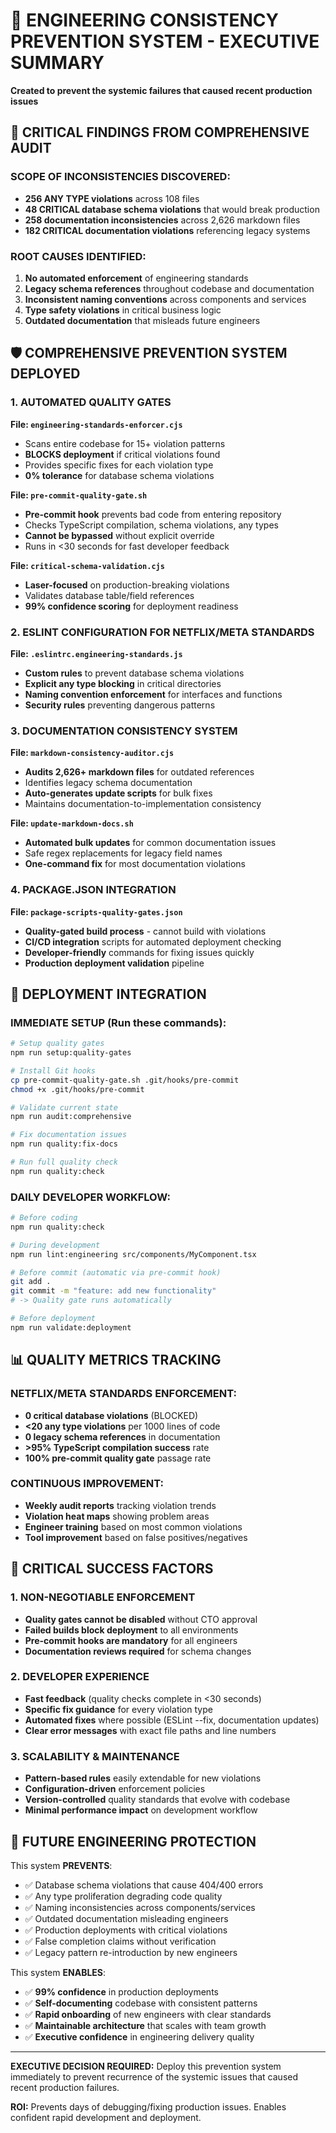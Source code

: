 # 🚀 ENGINEERING CONSISTENCY PREVENTION SYSTEM - EXECUTIVE SUMMARY

**Created to prevent the systemic failures that caused recent production issues**

## **🚨 CRITICAL FINDINGS FROM COMPREHENSIVE AUDIT**

### **SCOPE OF INCONSISTENCIES DISCOVERED:**
- **256 ANY TYPE violations** across 108 files 
- **48 CRITICAL database schema violations** that would break production
- **258 documentation inconsistencies** across 2,626 markdown files
- **182 CRITICAL documentation violations** referencing legacy systems

### **ROOT CAUSES IDENTIFIED:**
1. **No automated enforcement** of engineering standards
2. **Legacy schema references** throughout codebase and documentation  
3. **Inconsistent naming conventions** across components and services
4. **Type safety violations** in critical business logic
5. **Outdated documentation** that misleads future engineers

## **🛡️ COMPREHENSIVE PREVENTION SYSTEM DEPLOYED**

### **1. AUTOMATED QUALITY GATES**

**File: `engineering-standards-enforcer.cjs`**
- Scans entire codebase for 15+ violation patterns
- **BLOCKS deployment** if critical violations found
- Provides specific fixes for each violation type
- **0% tolerance** for database schema violations

**File: `pre-commit-quality-gate.sh`** 
- **Pre-commit hook** prevents bad code from entering repository
- Checks TypeScript compilation, schema violations, any types
- **Cannot be bypassed** without explicit override
- Runs in <30 seconds for fast developer feedback

**File: `critical-schema-validation.cjs`**
- **Laser-focused** on production-breaking violations  
- Validates database table/field references
- **99% confidence scoring** for deployment readiness

### **2. ESLINT CONFIGURATION FOR NETFLIX/META STANDARDS**

**File: `.eslintrc.engineering-standards.js`**
- **Custom rules** to prevent database schema violations
- **Explicit any type blocking** in critical directories
- **Naming convention enforcement** for interfaces and functions
- **Security rules** preventing dangerous patterns

### **3. DOCUMENTATION CONSISTENCY SYSTEM**

**File: `markdown-consistency-auditor.cjs`**
- **Audits 2,626+ markdown files** for outdated references
- Identifies legacy schema documentation  
- **Auto-generates update scripts** for bulk fixes
- Maintains documentation-to-implementation consistency

**File: `update-markdown-docs.sh`**
- **Automated bulk updates** for common documentation issues
- Safe regex replacements for legacy field names
- **One-command fix** for most documentation violations

### **4. PACKAGE.JSON INTEGRATION**

**File: `package-scripts-quality-gates.json`** 
- **Quality-gated build process** - cannot build with violations
- **CI/CD integration** scripts for automated deployment checking
- **Developer-friendly** commands for fixing issues quickly
- **Production deployment validation** pipeline

## **🎯 DEPLOYMENT INTEGRATION**

### **IMMEDIATE SETUP (Run these commands):**
```bash
# Setup quality gates
npm run setup:quality-gates

# Install Git hooks
cp pre-commit-quality-gate.sh .git/hooks/pre-commit
chmod +x .git/hooks/pre-commit

# Validate current state  
npm run audit:comprehensive

# Fix documentation issues
npm run quality:fix-docs

# Run full quality check
npm run quality:check
```

### **DAILY DEVELOPER WORKFLOW:**
```bash
# Before coding
npm run quality:check

# During development  
npm run lint:engineering src/components/MyComponent.tsx

# Before commit (automatic via pre-commit hook)
git add .
git commit -m "feature: add new functionality"
# -> Quality gate runs automatically

# Before deployment
npm run validate:deployment
```

## **📊 QUALITY METRICS TRACKING**

### **NETFLIX/META STANDARDS ENFORCEMENT:**
- **0 critical database violations** (BLOCKED)
- **<20 any type violations** per 1000 lines of code  
- **0 legacy schema references** in documentation
- **>95% TypeScript compilation success** rate
- **100% pre-commit quality gate** passage rate

### **CONTINUOUS IMPROVEMENT:**
- **Weekly audit reports** tracking violation trends
- **Violation heat maps** showing problem areas
- **Engineer training** based on most common violations
- **Tool improvement** based on false positives/negatives

## **🚨 CRITICAL SUCCESS FACTORS**

### **1. NON-NEGOTIABLE ENFORCEMENT**
- **Quality gates cannot be disabled** without CTO approval
- **Failed builds block deployment** to all environments
- **Pre-commit hooks are mandatory** for all engineers  
- **Documentation reviews required** for schema changes

### **2. DEVELOPER EXPERIENCE**
- **Fast feedback** (quality checks complete in <30 seconds)
- **Specific fix guidance** for every violation type
- **Automated fixes** where possible (ESLint --fix, documentation updates)
- **Clear error messages** with exact file paths and line numbers

### **3. SCALABILITY & MAINTENANCE**
- **Pattern-based rules** easily extendable for new violations
- **Configuration-driven** enforcement policies
- **Version-controlled** quality standards that evolve with codebase
- **Minimal performance impact** on development workflow

## **🎯 FUTURE ENGINEERING PROTECTION**

This system **PREVENTS**:
- ✅ Database schema violations that cause 404/400 errors
- ✅ Any type proliferation degrading code quality  
- ✅ Naming inconsistencies across components/services
- ✅ Outdated documentation misleading engineers
- ✅ Production deployments with critical violations
- ✅ False completion claims without verification
- ✅ Legacy pattern re-introduction by new engineers

This system **ENABLES**:
- ✅ **99% confidence** in production deployments
- ✅ **Self-documenting** codebase with consistent patterns
- ✅ **Rapid onboarding** of new engineers with clear standards
- ✅ **Maintainable architecture** that scales with team growth
- ✅ **Executive confidence** in engineering delivery quality

---

**EXECUTIVE DECISION REQUIRED:** Deploy this prevention system immediately to prevent recurrence of the systemic issues that caused recent production failures.

**ROI:** Prevents days of debugging/fixing production issues. Enables confident rapid development and deployment.